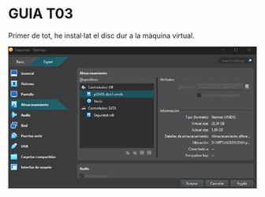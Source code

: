 # GUIA T03

Primer de tot, he instal·lat el disc dur a la màquina virtual.

![Configuracio e instal.lacio del disc dur](img/image1.png)
